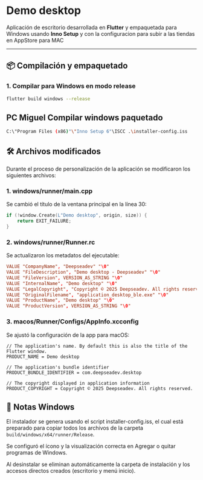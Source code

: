 # Demo desktop

Aplicación de escritorio desarrollada en **Flutter** y empaquetada para Windows usando **Inno Setup**
y con la configuracion para subir a las tiendas en AppStore para MAC

---

## 📦 Compilación y empaquetado

### 1. Compilar para Windows en modo release
```bash
flutter build windows --release
```

## PC Miguel Compilar windows paquetado
```bash
C:\"Program Files (x86)"\"Inno Setup 6"\ISCC .\installer-config.iss
```

## 🛠️ Archivos modificados
Durante el proceso de personalización de la aplicación se modificaron los siguientes archivos:

### 1. windows/runner/main.cpp
Se cambió el título de la ventana principal en la línea 30:

```cpp
if (!window.Create(L"Demo desktop", origin, size)) {
    return EXIT_FAILURE;
}
```

### 2. windows/runner/Runner.rc
Se actualizaron los metadatos del ejecutable:

```rc
VALUE "CompanyName", "Deepseadev" "\0"
VALUE "FileDescription", "Demo desktop - Deepseadev" "\0"
VALUE "FileVersion", VERSION_AS_STRING "\0"
VALUE "InternalName", "Demo desktop" "\0"
VALUE "LegalCopyright", "Copyright © 2025 Deepseadev. All rights reserved." "\0"
VALUE "OriginalFilename", "application_desktop_ble.exe" "\0"
VALUE "ProductName", "Demo desktop" "\0"
VALUE "ProductVersion", VERSION_AS_STRING "\0"
```

### 3. macos/Runner/Configs/AppInfo.xcconfig
Se ajustó la configuración de la app para macOS:

```xcconfig
// The application's name. By default this is also the title of the Flutter window.
PRODUCT_NAME = Demo desktop

// The application's bundle identifier
PRODUCT_BUNDLE_IDENTIFIER = com.deepseadev.desktop

// The copyright displayed in application information
PRODUCT_COPYRIGHT = Copyright © 2025 Deepseadev. All rights reserved.
```

## 📝 Notas Windows
El instalador se genera usando el script installer-config.iss, el cual está preparado para copiar todos los archivos de la carpeta `build/windows/x64/runner/Release`.

Se configuró el ícono y la visualización correcta en Agregar o quitar programas de Windows.

Al desinstalar se eliminan automáticamente la carpeta de instalación y los accesos directos creados (escritorio y menú inicio).